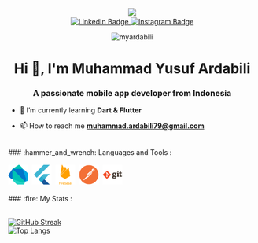 <!-- ### Hi there 👋 -->

<div id="header" align="center">
  <img src="https://media.giphy.com/media/v1.Y2lkPTc5MGI3NjExdGo4ajkyc2poZ2hxeWFtZjYzN2pndHMyaDRrOWhpeHZ4NzlpbHJ6aSZlcD12MV9pbnRlcm5hbF9naWZfYnlfaWQmY3Q9cw/n1NLjLW22bhxUKCfyD/giphy.gif" width="100"/>
</div>

<div id="badges" align="center">
  <a href="https://www.linkedin.com/in/muhammad-yusuf-ardabili-9935591b8">
    <img src="https://img.shields.io/badge/LinkedIn-blue?style=for-the-badge&logo=linkedin&logoColor=white" alt="LinkedIn Badge"/>
  </a>
  <a href="https://instagram.com/myardabili">
    <img src="https://img.shields.io/badge/Instagram-red?style=for-the-badge&logo=twitter&logoColor=white" alt="Instagram Badge"/>
  </a>
</div>

<p align="center"> <img src="https://komarev.com/ghpvc/?username=myardabili&label=Profile%20views&color=0e75b6&style=flat" alt="myardabili" /> </p>

<h1 align="center">Hi 👋, I'm Muhammad Yusuf Ardabili</h1>
<h3 align="center">A passionate mobile app developer from Indonesia</h3>

- 🌱 I’m currently learning **Dart & Flutter**

- 📫 How to reach me **muhammad.ardabili79@gmail.com**
<br>
### :hammer_and_wrench: Languages and Tools :
<br> <br> 
<div id="tools">
  <img src="https://github.com/devicons/devicon/blob/master/icons/dart/dart-original.svg" title="Dart" alt="Dart " width="40" height="40"/>&nbsp;
  <img src="https://github.com/devicons/devicon/blob/master/icons/flutter/flutter-original.svg" title="Flutter" alt="Flutter" width="40" height="40"/>&nbsp;
  <img src="https://github.com/devicons/devicon/blob/master/icons/firebase/firebase-plain-wordmark.svg"  title="Firebase" alt="Firebase" width="40" height="40"/>&nbsp;
  <img src="https://github.com/devicons/devicon/blob/master/icons/postman/postman-original.svg" title="Postman" alt="Postman" width="40" height="40"/>&nbsp;
  <img src="https://github.com/devicons/devicon/blob/master/icons/git/git-original-wordmark.svg" title="Git" **alt="Git" width="40" height="40"/>
</div>

<br>
### :fire: My Stats :
<br><br>

[![GitHub Streak](http://github-readme-streak-stats.herokuapp.com?user=myardabili&theme=dark&background=000000)](https://git.io/streak-stats) <br>
[![Top Langs](https://github-readme-stats.vercel.app/api/top-langs/?username=myardabili&layout=compact&theme=vision-friendly-dark)](https://github.com/anuraghazra/github-readme-stats)



<!--
**myardabili/myardabili** is a ✨ _special_ ✨ repository because its `README.md` (this file) appears on your GitHub profile.

Here are some ideas to get you started:

- 🔭 I’m currently working on ...
- 🌱 I’m currently learning ...
- 👯 I’m looking to collaborate on ...
- 🤔 I’m looking for help with ...
- 💬 Ask me about ...
- 📫 How to reach me: ...
- 😄 Pronouns: ...
- ⚡ Fun fact: ...
-->
